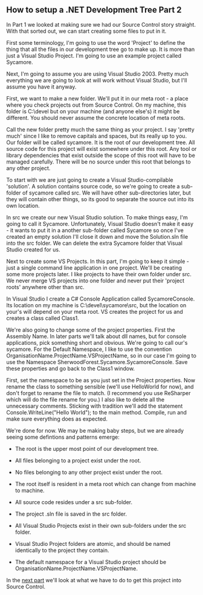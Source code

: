 ## How to setup a .NET Development Tree Part 2

In Part 1 we looked at making sure we had our Source Control story straight. With that sorted out, we can start creating some files to put in it. 

First some terminology, I'm going to use the word 'Project' to define the thing that all the files in our development tree go to make up. It is more than just a Visual Studio Project. I'm going to use an example project called Sycamore. 

Next, I'm going to assume you are using Visual Studio 2003. Pretty much everything we are going to look at will work without Visual Studio, but I'll assume you have it anyway. 

First, we want to make a new folder. We'll put it in our meta root - a place where you check projects out from Source Control. On my machine, this folder is C:\devel but on your machine (and anyone else's) it might be different. You should never assume the concrete location of meta roots. 

Call the new folder pretty much the same thing as your project. I say 'pretty much' since I like to remove capitals and spaces, but its really up to you. Our folder will be called sycamore. It is the root of our development tree. All source code for this project will exist somewhere under this root. Any tool or library dependencies that exist outside the scope of this root will have to be managed carefully. There will be no source under this root that belongs to any other project. 

To start with we are just going to create a Visual Studio-compilable 'solution'. A solution contains source code, so we're going to create a sub-folder of sycamore called src. We will have other sub-directories later, but they will contain other things, so its good to separate the source out into its own location. 

In src we create our new Visual Studio solution. To make things easy, I'm going to call it Sycamore. Unfortunately, Visual Studio doesn't make it easy - it wants to put it in a another sub-folder called Sycamore so once I've created an empty solution I'll close it down and move the Solution.sln file into the src folder. We can delete the extra Sycamore folder that Visual Studio created for us. 

Next to create some VS Projects. In this part, I'm going to keep it simple - just a single command line application in one project. We'll be creating some more projects later. I like projects to have their own folder under src. We never merge VS projects into one folder and never put their 'project roots' anywhere other than src. 

In Visual Studio I create a C# Console Application called SycamoreConsole. Its location on my machine is C:\devel\sycamore\src, but the location on your's will depend on your meta root. VS creates the project for us and creates a class called Class1. 

We're also going to change some of the project properties. First the Assembly Name. In later parts we'll talk about dll names, but for console applications, pick something short and obvious. We're going to call our's sycamore. For the Default Namespace, I like to use the convention OrganisationName.ProjectName.VSProjectName, so in our case I'm going to use the Namespace SherwoodForest.Sycamore.SycamoreConsole. Save these properties and go back to the Class1 window. 

First, set the namespace to be as you just set in the Project properties. Now rename the class to something sensible (we'll use HelloWorld for now), and don't forget to rename the file to match. (I recommend you use ReSharper which will do the file rename for you.) I also like to delete all the unnecessary comments. Sticking with tradition we'll add the statement Console.WriteLine("Hello World"); to the main method. Compile, run and make sure everything does as expected. 

We're done for now. We may be making baby steps, but we are already seeing some defintions and patterns emerge:

* The root is the upper most point of our development tree. 
* All files belonging to a project exist under the root. 
* No files belonging to any other project exist under the root. 
* The root itself is resident in a meta root which can change from machine to machine. 
* All source code resides under a src sub-folder. 
* The project .sln file is saved in the src folder. 
* All Visual Studio Projects exist in their own sub-folders under the src folder. 
* Visual Studio Project folders are atomic, and should be named identically to the project they contain. 
* The default namespace for a Visual Studio project should be OrganisationName.ProjectName.VSProjectName.

In the [next part](http://www.codeplex.com/treesurgeon/Wiki/View.aspx?title=DevelopmentTreePart3&referringTitle=Part2) we'll look at what we have to do to get this project into Source Control.